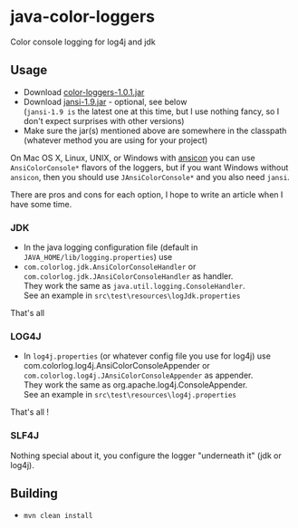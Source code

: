 java-color-loggers
==================

Color console logging for log4j and jdk

## Usage

* Download <a href="https://github.com/mihnita/java-color-loggers/downloads">color-loggers-1.0.1.jar</a>
* Download <a href="http://jansi.fusesource.org/download.html">jansi-1.9.jar</a> - optional, see below<br />
(<code>jansi-1.9 is</code> the latest one at this time, but I use nothing fancy, so I don't expect surprises with other versions)
* Make sure the jar(s) mentioned above are somewhere in the classpath (whatever method you are using for your project)

On Mac OS X, Linux, UNIX, or Windows with <a href="https://github.com/adoxa/ansicon/downloads">ansicon</a> you
can use <code>AnsiColorConsole*</code> flavors of the loggers, but if you want Windows without <code>ansicon</code>,
then you should use <code>JAnsiColorConsole*</code> and you also need <code>jansi</code>.

There are pros and cons for each option, I hope to write an article when I have some time.

### JDK

* In the java logging configuration file (default in <code>JAVA_HOME/lib/logging.properties</code>) use
* <code>com.colorlog.jdk.AnsiColorConsoleHandler</code> or <code>com.colorlog.jdk.JAnsiColorConsoleHandler</code>
as handler.<br />
They work the same as <code>java.util.logging.ConsoleHandler</code>.<br />
See an example in <code>src\test\resources\logJdk.properties</code>

That's all

### LOG4J

* In <code>log4j.properties</code> (or whatever config file you use for log4j) use </code>com.colorlog.log4j.AnsiColorConsoleAppender</code>
or <code>com.colorlog.log4j.JAnsiColorConsoleAppender</code> as appender.<br />
They work the same as org.apache.log4j.ConsoleAppender.<br />
See an example in <code>src\test\resources\log4j.properties</code>

That's all !

### SLF4J

Nothing special about it, you configure the logger "underneath it" (jdk or log4j).

## Building

* <code>mvn clean install</code>
